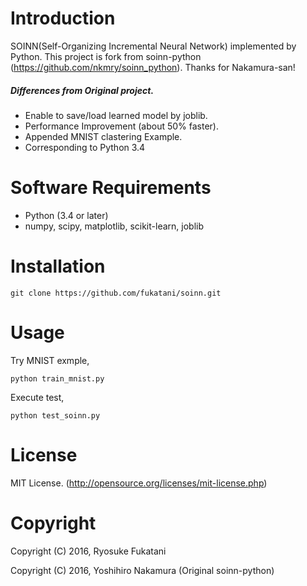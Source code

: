 Introduction
==============================
SOINN(Self-Organizing Incremental Neural Network) implemented by Python.
This project is fork from soinn-python (https://github.com/nkmry/soinn_python).
Thanks for Nakamura-san!

##### Differences from Original project.
* Enable to save/load learned model by joblib.
* Performance Improvement (about 50% faster).
* Appended MNIST clastering Example.
* Corresponding to Python 3.4

Software Requirements
==============================
* Python (3.4 or later)
* numpy, scipy, matplotlib, scikit-learn, joblib

Installation
==============================

```
git clone https://github.com/fukatani/soinn.git
```


Usage
==============================
Try MNIST exmple,
```
python train_mnist.py
```

Execute test, 
```
python test_soinn.py
```

License
==============================

MIT License.
(http://opensource.org/licenses/mit-license.php)


Copyright
==============================

Copyright (C) 2016, Ryosuke Fukatani

Copyright (C) 2016, Yoshihiro Nakamura
(Original soinn-python)